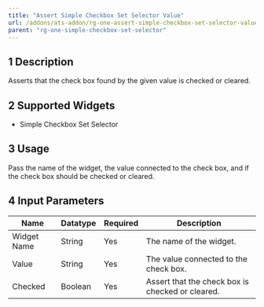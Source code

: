 ```yaml
---
title: "Assert Simple Checkbox Set Selector Value"
url: /addons/ats-addon/rg-one-assert-simple-checkbox-set-selector-value/
parent: "rg-one-simple-checkbox-set-selector"
---
```


## 1 Description

Asserts that the check box found by the given value is checked or cleared.

## 2 Supported Widgets

* Simple Checkbox Set Selector

## 3 Usage

Pass the name of the widget, the value connected to the check box, and if the check box should be checked or cleared.

## 4 Input Parameters

Name | Datatype | Required | Description
---- | -------- | ------- |---------------
Widget Name | String | Yes | The name of the widget.
Value | String | Yes | The value connected to the check box.
Checked | Boolean | Yes | Assert that the check box is checked or cleared.
